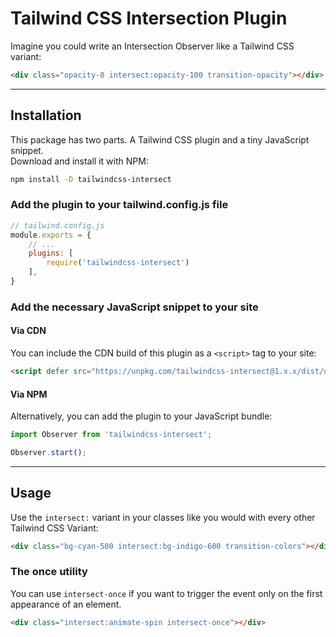 # Tailwind CSS Intersection Plugin

Imagine you could write an Intersection Observer like a Tailwind CSS variant:
```html
<div class="opacity-0 intersect:opacity-100 transition-opacity"></div>
```

---

## Installation
This package has two parts. A Tailwind CSS plugin and a tiny JavaScript snippet.<br>
Download and install it with NPM:
```sh
npm install -D tailwindcss-intersect
```

### Add the plugin to your tailwind.config.js file
```js
// tailwind.config.js
module.exports = {
    // ...
    plugins: [
        require('tailwindcss-intersect')
    ],
}
```

### Add the necessary JavaScript snippet to your site

#### Via CDN
You can include the CDN build of this plugin as a `<script>` tag to your site:
```html
<script defer src="https://unpkg.com/tailwindcss-intersect@1.x.x/dist/observer.min.js"></script>
```

#### Via NPM
Alternatively, you can add the plugin to your JavaScript bundle:
```js
import Observer from 'tailwindcss-intersect';

Observer.start();
```

---

## Usage
Use the `intersect:` variant in your classes like you would with every other Tailwind CSS Variant:
```html
<div class="bg-cyan-500 intersect:bg-indigo-600 transition-colors"></div>
```

### The once utility
You can use `intersect-once` if you want to trigger the event only on the first appearance of an element.
```html
<div class="intersect:animate-spin intersect-once"></div>
```
